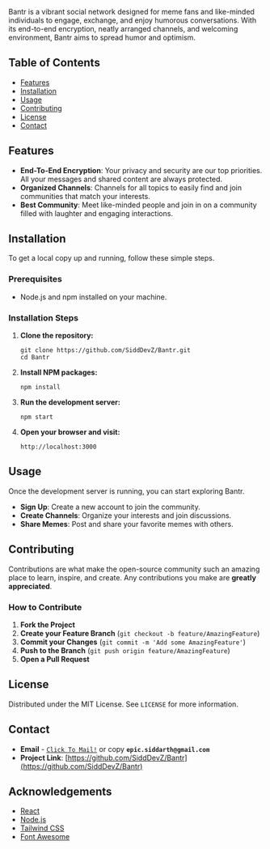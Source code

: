 Bantr is a vibrant social network designed for meme fans and like-minded individuals to engage, exchange, and enjoy humorous conversations. With its end-to-end encryption, neatly arranged channels, and welcoming environment, Bantr aims to spread humor and optimism.

## Table of Contents
- [Features](#features)
- [Installation](#installation)
- [Usage](#usage)
- [Contributing](#contributing)
- [License](#license)
- [Contact](#contact)

## Features

- **End-To-End Encryption**: Your privacy and security are our top priorities. All your messages and shared content are always protected.
- **Organized Channels**: Channels for all topics to easily find and join communities that match your interests.
- **Best Community**: Meet like-minded people and join in on a community filled with laughter and engaging interactions.

## Installation

To get a local copy up and running, follow these simple steps.

### Prerequisites

- Node.js and npm installed on your machine.

### Installation Steps

1. **Clone the repository:**
   ```
   git clone https://github.com/SiddDevZ/Bantr.git
   cd Bantr
   ```

2. **Install NPM packages:**
   ```
   npm install
   ```

3. **Run the development server:**
   ```
   npm start
   ```

4. **Open your browser and visit:**
   ```
   http://localhost:3000
   ```

## Usage

Once the development server is running, you can start exploring Bantr. 

- **Sign Up**: Create a new account to join the community.
- **Create Channels**: Organize your interests and join discussions.
- **Share Memes**: Post and share your favorite memes with others.

## Contributing

Contributions are what make the open-source community such an amazing place to learn, inspire, and create. Any contributions you make are **greatly appreciated**.

### How to Contribute

1. **Fork the Project**
2. **Create your Feature Branch** (`git checkout -b feature/AmazingFeature`)
3. **Commit your Changes** (`git commit -m 'Add some AmazingFeature'`)
4. **Push to the Branch** (`git push origin feature/AmazingFeature`)
5. **Open a Pull Request**

## License

Distributed under the MIT License. See `LICENSE` for more information.

## Contact

- **Email** - [`Click To Mail!`](mailto:epic.siddarth@gmail.com) or copy **`epic.siddarth@gmail.com`**
- **Project Link**: [https://github.com/SiddDevZ/Bantr](https://github.com/SiddDevZ/Bantr)

## Acknowledgements

- [React](https://reactjs.org/)
- [Node.js](https://nodejs.org/)
- [Tailwind CSS](https://tailwindcss.com/)
- [Font Awesome](https://fontawesome.com/)
